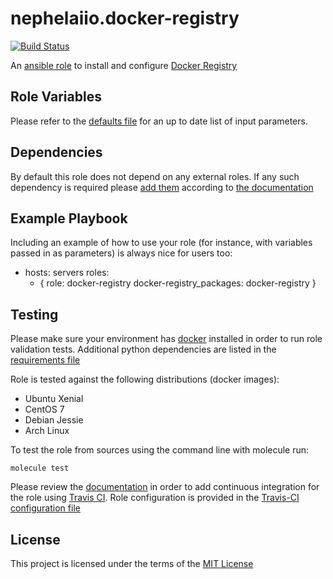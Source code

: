 nephelaiio.docker-registry
=========

[![Build Status](https://travis-ci.org/nephelaiio/ansible-role-docker-registry.svg?branch=master)](https://travis-ci.org/nephelaiio/ansible-role-docker-registry)

An [ansible role](https://galaxy.ansible.com/nephelaiio/docker-registry) to install and configure [Docker Registry](https://docs.docker.com/registry/)

Role Variables
--------------

Please refer to the [defaults file](/defaults/main.yml) for an up to date list of input parameters.

Dependencies
------------

By default this role does not depend on any external roles. If any such dependency is required please [add them](/meta/main.yml) according to [the documentation](http://docs.ansible.com/ansible/playbooks_roles.html#role-dependencies)

Example Playbook
----------------

Including an example of how to use your role (for instance, with variables passed in as parameters) is always nice for users too:

- hosts: servers
  roles:
     - { role: docker-registry docker-registry_packages: docker-registry }


Testing
-------

Please make sure your environment has [docker](https://www.docker.com) installed in order to run role validation tests. Additional python dependencies are listed in the [requirements file](/requirements.txt)

Role is tested against the following distributions (docker images):
  * Ubuntu Xenial
  * CentOS 7
  * Debian Jessie
  * Arch Linux

To test the role from sources using the command line with molecule run:
```
molecule test
```

Please review the [documentation](http://docs.ansible.com/ansible/galaxy.html#setup-travis-integrations) in order to add continuous integration for the role using [Travis CI](https://travis-ci.org). Role configuration is provided in the [Travis-CI configuration file](/travis.yml)

License
-------

This project is licensed under the terms of the [MIT License](/LICENSE)
